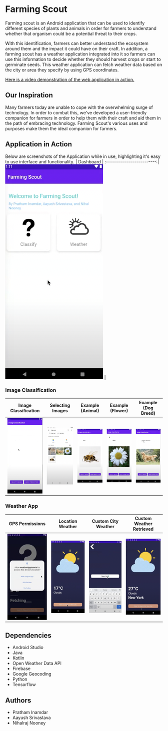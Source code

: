 # Farming Scout
Farming scout is an Android application that can be used to identify different species of plants and animals in order for farmers to understand whether that organism could be a potential threat to their crops. 

With this identification, farmers can better understand the ecosystem around them and the impact it could have on their craft. In addition, a farming scout has a weather application integrated into it so farmers can use this information to decide whether they should harvest crops or start to germinate seeds. This weather application can fetch weather data based on the city or area they specify by using GPS coordinates.

[Here is a video demonstration of the web application in action.](https://www.youtube.com/watch?v=JXMV9xCFLQc)

## Our Inspiration
Many farmers today are unable to cope with the overwhelming surge of technology. In order to combat this, we've developed a user-friendly companion for farmers in order to help them with their craft and aid them in the path of embracing technology. Farming Scout's various uses and purposes make them the ideal companion for farmers.

## Application in Action
Below are screenshots of the Application while in use, highlighting it's easy to use interface and functionality.
|  Dashboard               |
:-------------------------:|
![scene1](images/img1.png) |

### Image Classification

|  Image Classification    | Selecting Images          |  Example (Animal)         | Example (Flower)          | Example (Dog Breed) |
:-------------------------:|:-------------------------:|:-------------------------:|:-------------------------:|:----------------------:
![scene1](images/img2.png) | ![scene2](images/img3.png) | ![scene3](images/img4.png) | ![scene2](images/img5.png)|![scene2](images/img6.png)

### Weather App

|  GPS Permissions         | Location Weather          |  Custom City Weather      | Custom Weather Retrieved
:-------------------------:|:-------------------------:|:-------------------------:|:-------------------------:
![scene1](images/img8.png) | ![scene2](images/img9.png) | ![scene3](images/img10.png) | ![scene2](images/img11.png)

## Dependencies
- Android Studio
- Java
- Kotlin
- Open Weather Data API
- Firebase
- Google Geocoding
- Python
- Tensorflow

## Authors
- Pratham Inamdar
- Aayush Srivastava
- Nihalraj Nooney
